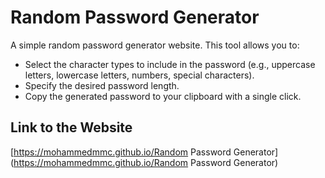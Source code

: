 # Random Password Generator

A simple random password generator website. This tool allows you to:
- Select the character types to include in the password (e.g., uppercase letters, lowercase letters, numbers, special characters).
- Specify the desired password length.
- Copy the generated password to your clipboard with a single click.

## Link to the Website
[https://mohammedmmc.github.io/Random Password Generator](https://mohammedmmc.github.io/Random Password Generator)